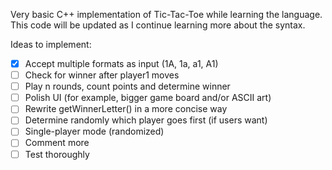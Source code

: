 Very basic C++ implementation of Tic-Tac-Toe while learning the language. This code will be updated as I continue learning more about the syntax.

Ideas to implement:
- [x] Accept multiple formats as input (1A, 1a, a1, A1)
- [ ] Check for winner after player1 moves
- [ ] Play n rounds, count points and determine winner
- [ ] Polish UI (for example, bigger game board and/or ASCII art)
- [ ] Rewrite getWinnerLetter() in a more concise way
- [ ] Determine randomly which player goes first (if users want)
- [ ] Single-player mode (randomized)
- [ ] Comment more
- [ ] Test thoroughly